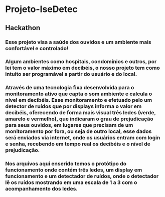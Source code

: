 # Projeto-IseDetec
## Hackathon

### Esse projeto visa a saúde dos ouvidos e um ambiente mais confortável e controlado!

### Algum ambientes como hospitais, condomínios e outros, por lei tem o valor máximo em decibéis, o nosso projeto tem como intuito ser programável a partir do usuário e do local.

### Através de uma tecnologia fixa desenvolvida para o monitoramento ativo que capta o som ambiente e calcula o nível em decibéis. Esse monitoramento e efetuado pelo um detector de ruídos que por displays informa o valor em decibéis, oferecendo de forma mais visual três ledes (verde, amarelo e vermelho), que indicaram o grau de prejudicação para seus ouvidos, em lugares que precisam de um monitoramento por fora, ou seja de outro local, esse dados será enviados via internet, onde os usuários entram com login e senha, recebendo em tempo real os decibéis e o nível de prejudicação. 

### Nos arquivos aqui enserido temos o protótipo do funcionamento onde contém três ledes, um display em funcionamento e um detectador de ruídos, onde o detectador lê os ruídos mostrando em uma escala de 1 a 3 com o acompanhamento dos ledes.
